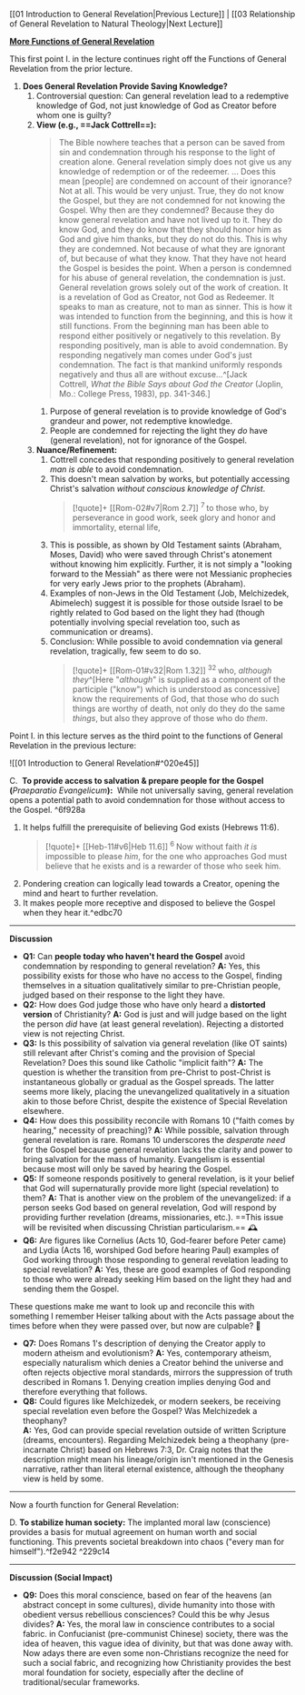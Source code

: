 [[01 Introduction to General Revelation|Previous Lecture]] | [[03 Relationship of General Revelation to Natural Theology|Next Lecture]]

**[More Functions of General Revelation](https://www.reasonablefaith.org/podcasts/defenders-podcast-series-3/s3-doctrine-of-revelation/doctrine-of-revelation-part-2)**

This first point I. in the lecture continues right off the Functions of General Revelation from the prior lecture.

1. **Does General Revelation Provide Saving Knowledge?**
    1. Controversial question: Can general revelation lead to a redemptive knowledge of God, not just knowledge of God as Creator before whom one is guilty?
    2. **View (e.g., ==Jack Cottrell==):**
       > The Bible nowhere teaches that a person can be saved from sin and condemnation through his response to the light of creation alone. General revelation simply does not give us any knowledge of redemption or of the redeemer. ... Does this mean [people] are condemned on account of their ignorance? Not at all. This would be very unjust. True, they do not know the Gospel, but they are not condemned for not knowing the Gospel. Why then are they condemned? Because they do know general revelation and have not lived up to it. They do know God, and they do know that they should honor him as God and give him thanks, but they do not do this. This is why they are condemned. Not because of what they are ignorant of, but because of what they know. That they have not heard the Gospel is besides the point. When a person is condemned for his abuse of general revelation, the condemnation is just. General revelation grows solely out of the work of creation. It is a revelation of God as Creator, not God as Redeemer. It speaks to man as creature, not to man as sinner. This is how it was intended to function from the beginning, and this is how it still functions. From the beginning man has been able to respond either positively or negatively to this revelation. By responding positively, man is able to avoid condemnation. By responding negatively man comes under God's just condemnation. The fact is that mankind uniformly responds negatively and thus all are without excuse...^[Jack Cottrell, _What the Bible Says about God the Creator_ (Joplin, Mo.: College Press, 1983), pp. 341-346.]
        1. Purpose of general revelation is to provide knowledge of God's grandeur and power, not redemptive knowledge.
        2. People are condemned for rejecting the light they *do* have (general revelation), not for ignorance of the Gospel.
    3. **Nuance/Refinement:**
        1. Cottrell concedes that responding positively to general revelation *man is able* to avoid condemnation.
        2. This doesn't mean salvation by works, but potentially accessing Christ's salvation *without conscious knowledge of Christ*.
           > [!quote]+ [[Rom-02#v7|Rom 2.7]]
           > <sup> 7 </sup>to those who, by perseverance in good work, seek glory and honor and immortality, eternal life, 
        3. This is possible, as shown by Old Testament saints (Abraham, Moses, David) who were saved through Christ's atonement without knowing him explicitly. Further, it is not simply a "looking forward to the Messiah" as there were not Messianic prophecies for very early Jews prior to the prophets (Abraham).
        4. Examples of non-Jews in the Old Testament (Job, Melchizedek, Abimelech) suggest it is possible for those outside Israel to be rightly related to God based on the light they had (though potentially involving special revelation too, such as communication or dreams).
        5. Conclusion: While possible to avoid condemnation via general revelation, tragically, few seem to do so.
           > [!quote]+ [[Rom-01#v32|Rom 1.32]]
           > <sup> 32 </sup>who, _although they_^[Here "_although_" is supplied as a component of the participle ("know") which is understood as concessive] know the requirements of God, that those who do such things are worthy of death, not only do they do the same _things_, but also they approve of those who do _them_. 

Point I. in this lecture serves as the third point to the functions of General Revelation in the previous lecture:

![[01 Introduction to General Revelation#^020e45]]

C.  **To provide access to salvation & prepare people for the Gospel (**_Praeparatio Evangelicum_**):** 
While not universally saving, general revelation opens a potential path to avoid condemnation for those without access to the Gospel. ^6f928a
1. It helps fulfill the prerequisite of believing God exists (Hebrews 11:6).
   > [!quote]+ [[Heb-11#v6|Heb 11.6]]
   > <sup> 6 </sup>Now without faith _it is_ impossible to please _him_, for the one who approaches God must believe that he exists and is a rewarder of those who seek him. 
2. Pondering creation can logically lead towards a Creator, opening the mind and heart to further revelation.
3. It makes people more receptive and disposed to believe the Gospel when they hear it.^edbc70


---

**Discussion**

- **Q1:** Can **people today who haven't heard the Gospel** avoid condemnation by responding to general revelation?
  **A:** Yes, this possibility exists for those who have no access to the Gospel, finding themselves in a situation qualitatively similar to pre-Christian people, judged based on their response to the light they have.
- **Q2:** How does God judge those who have only heard a **distorted version** of Christianity?
  **A:** God is just and will judge based on the light the person *did* have (at least general revelation). Rejecting a distorted view is not rejecting Christ.
- **Q3:** Is this possibility of salvation via general revelation (like OT saints) still relevant after Christ's coming and the provision of Special Revelation? Does this sound like Catholic "implicit faith"?
  **A:** The question is whether the transition from pre-Christ to post-Christ is instantaneous globally or gradual as the Gospel spreads. The latter seems more likely, placing the unevangelized qualitatively in a situation akin to those before Christ, despite the existence of Special Revelation elsewhere.
- **Q4:** How does this possibility reconcile with Romans 10 ("faith comes by hearing," necessity of preaching)?
  **A:** While possible, salvation through general revelation is rare. Romans 10 underscores the *desperate need* for the Gospel because general revelation lacks the clarity and power to bring salvation for the mass of humanity. Evangelism is essential because most will only be saved by hearing the Gospel.
- **Q5:** If someone responds positively to general revelation, is it your belief that God will supernaturally provide more light (special revelation) to them?
  **A:** That is another view on the problem of the unevangelized: if a person seeks God based on general revelation, God will respond by providing further revelation (dreams, missionaries, etc.). ==This issue will be revisited when discussing Christian particularism.== 🕰️
- **Q6:** Are figures like Cornelius (Acts 10, God-fearer before Peter came) and Lydia (Acts 16, worshiped God before hearing Paul) examples of God working through those responding to general revelation leading to special revelation?
  **A:** Yes, these are good examples of God responding to those who were already seeking Him based on the light they had and sending them the Gospel.   

These questions make me want to look up and reconcile this with something I remember Heiser talking about with the Acts passage about the times before when they were passed over, but now are culpable? 🌱

- **Q7:** Does Romans 1's description of denying the Creator apply to modern atheism and evolutionism?
  **A:** Yes, contemporary atheism, especially naturalism which denies a Creator behind the universe and often rejects objective moral standards, mirrors the suppression of truth described in Romans 1. Denying creation implies denying God and therefore everything that follows.
- **Q8:** Could figures like Melchizedek, or modern seekers, be receiving special revelation even before the Gospel? Was Melchizedek a theophany?        
  **A:** Yes, God can provide special revelation outside of written Scripture (dreams, encounters). Regarding Melchizedek being a theophany (pre-incarnate Christ) based on Hebrews 7:3, Dr. Craig notes that the description might mean his lineage/origin isn't mentioned in the Genesis narrative, rather than literal eternal existence, although the theophany view is held by some.

---

Now a fourth function for General Revelation:

D. **To stabilize human society:**
The implanted moral law (conscience) provides a basis for mutual agreement on human worth and social functioning. This prevents societal breakdown into chaos ("every man for himself").^f2e942 ^229c14

---

**Discussion (Social Impact)**

- **Q9:** Does this moral conscience, based on fear of the heavens (an abstract concept in some cultures), divide humanity into those with obedient versus rebellious consciences? Could this be why Jesus divides?
  **A:** Yes, the moral law in conscience contributes to a social fabric. in Confucianist (pre-communist Chinese) society, there was the idea of heaven, this vague idea of divinity, but that was done away with. Now adays there are even some non-Christians recognize the need for such a social fabric, and recognizing how Christianity provides the best moral foundation for society, especially after the decline of traditional/secular frameworks.